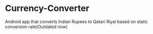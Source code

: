 # Currency-Converter
Android app that converts Indian Rupees to Qatari Riyal based on static conversion rate(Outdated now)

